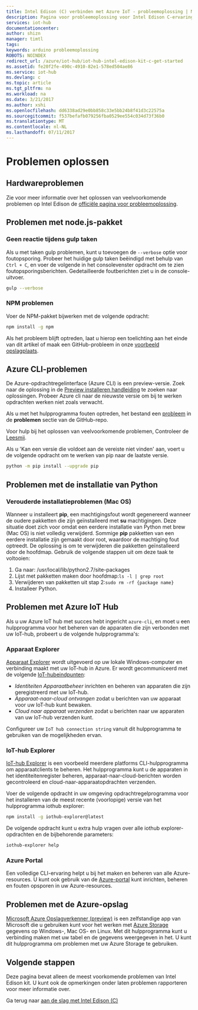 ```yaml
---
title: Intel Edison (C) verbinden met Azure IoT - probleemoplossing | Microsoft Docs
description: Pagina voor probleemoplossing voor Intel Edison C-ervaring
services: iot-hub
documentationcenter: 
author: shizn
manager: timtl
tags: 
keywords: arduino probleemoplossing
ROBOTS: NOINDEX
redirect_url: /azure/iot-hub/iot-hub-intel-edison-kit-c-get-started
ms.assetid: fe20f2fe-490c-4910-82e1-578ed504ae86
ms.service: iot-hub
ms.devlang: c
ms.topic: article
ms.tgt_pltfrm: na
ms.workload: na
ms.date: 3/21/2017
ms.author: xshi
ms.openlocfilehash: dd6338ad29e0bb858c33e5bb24b8f41d3c22575a
ms.sourcegitcommit: f537befafb079256fba0529ee554c034d73f36b0
ms.translationtype: MT
ms.contentlocale: nl-NL
ms.lasthandoff: 07/11/2017
---
```

# <a name="troubleshooting"></a>Problemen oplossen
## <a name="hardware-issues"></a>Hardwareproblemen
Zie voor meer informatie over het oplossen van veelvoorkomende problemen op Intel Edison de [officiële pagina voor probleemoplossing](https://software.intel.com/en-us/node/637974).

## <a name="nodejs-package-issues"></a>Problemen met node.js-pakket
### <a name="no-response-during-gulp-tasks"></a>Geen reactie tijdens gulp taken
Als u met taken gulp problemen, kunt u toevoegen de `--verbose` optie voor foutopsporing. Probeer het huidige gulp taken beëindigd met behulp van `Ctrl + C`, en voer de volgende in het consolevenster opdracht om te zien foutopsporingsberichten. Gedetailleerde foutberichten ziet u in de console-uitvoer. 

```bash
gulp --verbose
```

### <a name="npm-issues"></a>NPM problemen
Voer de NPM-pakket bijwerken met de volgende opdracht:

```bash
npm install -g npm
```

Als het probleem blijft optreden, laat u hierop een toelichting aan het einde van dit artikel of maak een GitHub-probleem in onze [voorbeeld opslagplaats][sample-repository].

## <a name="azure-cli-issues"></a>Azure CLI-problemen
De Azure-opdrachtregelinterface (Azure CLI) is een preview-versie. Zoek naar de oplossing in de [Preview installeren handleiding](https://github.com/Azure/azure-cli/blob/master/doc/preview_install_guide.md) te zoeken naar oplossingen. Probeer Azure cli naar de nieuwste versie om bij te werken opdrachten werken niet zoals verwacht.

Als u met het hulpprogramma fouten optreden, het bestand een [probleem](https://github.com/Azure/azure-cli/issues) in de **problemen** sectie van de GitHub-repo.

Voor hulp bij het oplossen van veelvoorkomende problemen, Controleer de [Leesmij](https://github.com/Azure/azure-cli/blob/master/README.rst).

Als u 'Kan een versie die voldoet aan de vereiste niet vinden' aan, voert u de volgende opdracht om te werken van pip naar de laatste versie.

```bash
python -m pip install --upgrade pip
```

## <a name="python-installation-issues"></a>Problemen met de installatie van Python
### <a name="legacy-installation-issues-macos"></a>Verouderde installatieproblemen (Mac OS)
Wanneer u installeert **pip**, een machtigingsfout wordt gegenereerd wanneer de oudere pakketten die zijn geïnstalleerd met **su** machtigingen. Deze situatie doet zich voor omdat een eerdere installatie van Python met brew (Mac OS) is niet volledig verwijderd. Sommige **pip** pakketten van een eerdere installatie zijn gemaakt door root, waardoor de machtiging fout optreedt. De oplossing is om te verwijderen die pakketten geïnstalleerd door de hoofdmap. Gebruik de volgende stappen uit om deze taak te voltooien:

1. Ga naar: /usr/local/lib/python2.7/site-packages
2. Lijst met pakketten maken door hoofdmap:`ls -l | grep root`
3. Verwijderen van pakketten uit stap 2:`sudo rm -rf {package name}`
4. Installeer Python.

## <a name="azure-iot-hub-issues"></a>Problemen met Azure IoT Hub
Als u uw Azure IoT hub met succes hebt ingericht `azure-cli`, en moet u een hulpprogramma voor het beheren van de apparaten die zijn verbonden met uw IoT-hub, probeert u de volgende hulpprogramma's:

### <a name="device-explorer"></a>Apparaat Explorer
[Apparaat Explorer](https://github.com/Azure/azure-iot-sdk-csharp/tree/master/tools/DeviceExplorer) wordt uitgevoerd op uw lokale Windows-computer en verbinding maakt met uw IoT-hub in Azure. Er wordt gecommuniceerd met de volgende [IoT-hubeindpunten](iot-hub-devguide.md):

- _Identiteiten Apparaatbeheer_ inrichten en beheren van apparaten die zijn geregistreerd met uw IoT-hub.
- _Apparaat-naar-cloud ontvangen_ zodat u berichten van uw apparaat voor uw IoT-hub kunt bewaken.
- _Cloud naar apparaat verzenden_ zodat u berichten naar uw apparaten van uw IoT-hub verzenden kunt.

Configureer uw `IoT hub connection string` vanuit dit hulpprogramma te gebruiken van de mogelijkheden ervan.

### <a name="iot-hub-explorer"></a>IoT-hub Explorer
[IoT-hub Explorer](https://github.com/Azure/iothub-explorer) is een voorbeeld meerdere platforms CLI-hulpprogramma om apparaatclients te beheren. Het hulpprogramma kunt u de apparaten in het identiteitenregister beheren, apparaat-naar-cloud-berichten worden gecontroleerd en cloud-naar-apparaatopdrachten verzenden.

Voer de volgende opdracht in uw omgeving opdrachtregelprogramma voor het installeren van de meest recente (voorlopige) versie van het hulpprogramma iothub explorer:

```bash
npm install -g iothub-explorer@latest
```

De volgende opdracht kunt u extra hulp vragen over alle iothub explorer-opdrachten en de bijbehorende parameters:

```bash
iothub-explorer help
```

### <a name="azure-portal"></a>Azure Portal
Een volledige CLI-ervaring helpt u bij het maken en beheren van alle Azure-resources. U kunt ook gebruik van de [Azure-portal](../azure-portal-overview.md) kunt inrichten, beheren en fouten opsporen in uw Azure-resources.

## <a name="azure-storage-issues"></a>Problemen met de Azure-opslag
[Microsoft Azure Opslagverkenner (preview)](http://storageexplorer.com) is een zelfstandige app van Microsoft die u gebruiken kunt voor het werken met [Azure Storage](https://azure.microsoft.com/en-us/services/storage/) gegevens op Windows-, Mac OS- en Linux. Met dit hulpprogramma kunt u verbinding maken met uw tabel en de gegevens weergegeven in het. U kunt dit hulpprogramma om problemen met uw Azure Storage te gebruiken.

## <a name="next-steps"></a>Volgende stappen
Deze pagina bevat alleen de meest voorkomende problemen van Intel Edison kit. U kunt ook de opmerkingen onder laten problemen rapporteren voor meer informatie over.

Ga terug naar [aan de slag met Intel Edison (C)](iot-hub-intel-edison-kit-c-get-started.md)

<!-- Images and links -->

[sample-repository]: https://github.com/Azure-Samples/iot-hub-c-edison-getting-started